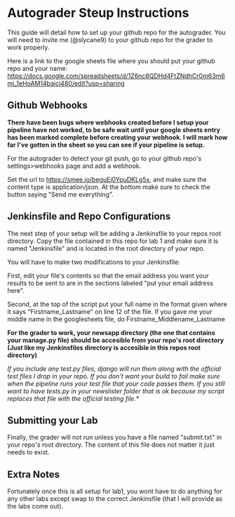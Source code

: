 # Autograder Steup Instructions
This guide will detail how to set up your github repo for the autograder.  You will need to invite me (@slycane9) to your github repo for the grader to work properly.

Here is a link to the google sheets file where you should put your github repo and your name:
https://docs.google.com/spreadsheets/d/1Z6nc8QDHd4FtZNdhCr0m63m6mj_1eHoAM14bajcj480/edit?usp=sharing

## Github Webhooks
**There have been bugs where webhooks created before I setup your pipeline have not worked, to be safe wait until your google sheets entry has been marked complete before creating your webhook.  I will mark how far I've gotten in the sheet so you can see if your pipeline is setup.**

For the autograder to detect your git push, go to your github repo's settings>webhooks page and add a webhook.

Set the url to https://smee.io/beguEj0YpuDKLg5x, and make sure the content type is application/json.  At the bottom make sure to check the button saying "Send me everything".

## Jenkinsfile and Repo Configurations
The next step of your setup will be adding a Jenkinsfile to your repos root directory.  Copy the file contained in this repo for lab 1 and make sure it is named "Jenkinsfile" and is located in the root directory of your repo.

You will have to make two modifications to your Jenkinsfile:

First, edit your file's contents so that the email address you want your results to be sent to are in the sections labeled "put your email address here".

Second, at the top of the script put your full name in the format given where it says "Firstname_Lastname" on line 12 of the file.  If you gave me your middle name in the googlesheets file, do Firstname_Middlename_Lastname

**For the grader to work, your newsapp directory (the one that contains your manage.py file) should be accesible from your repo's root directory (Just like my Jenkinsfiles directory is accesible in this repos root directory)**

**If you include any test*.py files, django will run them along with the official test files I drop in your repo.  If you don't want your build to fail make sure when the pipeline runs your test file that your code passes them.  If you still want to have tests.py in your newslister folder that is ok because my script replaces that file with the official testing file.**

## Submitting your Lab
Finally, the grader will not run unless you have a file named "submit.txt" in your repo's root directory.  The content of this file does not matter it just needs to exist.

## Extra Notes

Fortunately once this is all setup for lab1, you wont have to do anything for any other labs except swap to the correct Jenkinsfile (that I will provide as the labs come out).
